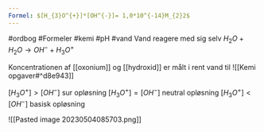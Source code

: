 ```yaml
---
Formel: $[H_{3}O^{+}]*[OH^{-}]= 1,0*10^{-14}M_{2}2$
---
```

#ordbog #Formeler #kemi #pH #vand
Vand reagere med sig selv
$H_{2}O+H_{2}O \to OH^{-}+ H_{3}O^+$


Koncentrationen af [[oxonium]] og [[hydroxid]] er målt i rent vand til
![[Kemi opgaver#^d8e943]]

$[H_{3 }O^{+}] > [OH^{-}]$    sur opløsning
$[H_{3 }O^{+}] = [OH^{-}]$    neutral opløsning
$[H_{3 }O^{+}] < [OH^{-}]$    basisk opløsning

![[Pasted image 20230504085703.png]]

